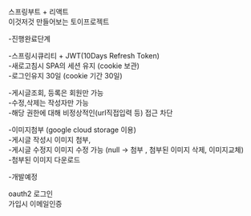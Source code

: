스프링부트 + 리액트<br/>
이것저것 만들어보는 토이프로젝트

-진행완료단계

-스프링시큐리티 + JWT(10Days Refresh Token)<br/>
-새로고침시 SPA의 세션 유지 (cookie 보관)<br/>
-로그인유지 30일 (cookie 기간 30일)<br/>

-게시글조회, 등록은 회원만 가능<br>
-수정,삭제는 작성자만 가능<br>
-해당 권한에 대해 비정상적인(url직접입력 등) 접근 차단<br>

-이미지첨부 (google cloud storage 이용)<br>
-게시글 작성시 이미지 첨부,<br>
-게시글 수정지 이미지 수정 가능 (null -> 첨부 , 첨부된 이미지 삭제, 이미지교체)<br>
-첨부된 이미지 다운로드<br>

-개발예정<br>

oauth2 로그인<br>
가입시 이메일인증


